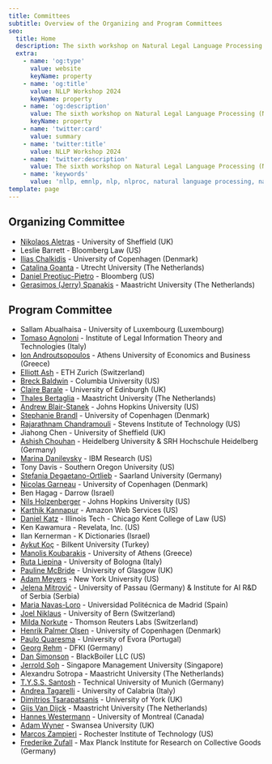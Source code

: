 ```yaml
---
title: Committees
subtitle: Overview of the Organizing and Program Committees
seo:
  title: Home
  description: The sixth workshop on Natural Legal Language Processing (NLLP 2024) explores methods and applications of Natural Language Processing for the Legal Domain by focusing on legal text and text with legal significance. Co-located with EMNLP 2024.
  extra:
    - name: 'og:type'
      value: website
      keyName: property
    - name: 'og:title'
      value: NLLP Workshop 2024
      keyName: property
    - name: 'og:description'
      value: The sixth workshop on Natural Legal Language Processing (NLLP 2024) explores methods and applications of Natural Language Processing for the Legal Domain by focusing on legal text and text with legal significance. Co-located with EMNLP 2024.
      keyName: property
    - name: 'twitter:card'
      value: summary
    - name: 'twitter:title'
      value: NLLP Workshop 2024
    - name: 'twitter:description'
      value: The sixth workshop on Natural Legal Language Processing (NLLP 2024) explores methods and applications of Natural Language Processing for the Legal Domain by focusing on legal text and text with legal significance. Co-located with EMNLP 2024.
    - name: 'keywords'
      value: 'nllp, emnlp, nlp, nlproc, natural language processing, natural legal language processing, legal text, legal domain language'
template: page
---
```


## Organizing Committee 

- [Nikolaos Aletras](http://nikosaletras.com) - University of Sheffield (UK)
- Leslie Barrett - Bloomberg Law (US)
- [Ilias Chalkidis](https://iliaschalkidis.github.io/) - University of Copenhagen (Denmark)
- [Catalina Goanta](https://www.uu.nl/staff/ECGoanta) - Utrecht University (The Netherlands)
- [Daniel Preotiuc-Pietro](http://www.preotiuc.ro) - Bloomberg (US)
- [Gerasimos (Jerry) Spanakis](https://dke.maastrichtuniversity.nl/jerry.spanakis/) - Maastricht University (The Netherlands)

## Program Committee

- Sallam Abualhaisa - University of Luxembourg (Luxembourg)
- [Tomaso Agnoloni](http://www.ittig.cnr.it/en/persone/ricerca/tommaso-agnoloni/) - Institute of Legal Information Theory and Technologies (Italy)
- [Ion Androutsopoulos](https://www2.aueb.gr/users/ion/) - Athens University of Economics and Business (Greece)
- [Elliott Ash](https://elliottash.com/) - ETH Zurich (Switzerland)
- [Breck Baldwin](https://scholar.google.com/citations?user=aVzTeEUAAAAJ&hl=en) - Columbia University (US)
- [Claire Barale](https://www.inf.ed.ac.uk/people/students/Claire_Barale.html) - University of Edinburgh (UK) 
- [Thales Bertaglia](https://thalesbertaglia.com) - Maastricht University (The Netherlands)
- [Andrew Blair-Stanek](https://www.law.umaryland.edu/Directory/profile.asp?id=893) - Johns Hopkins University (US)
- [Stephanie Brandl](https://stephaniebrandl.github.io) - University of Copenhagen (Denmark)
- [Rajarathnam Chandramouli](http://www.mouli.me/) - Stevens Institute of Technology (US)
- Jiahong Chen - University of Sheffield (UK)
- [Ashish Chouhan](https://www.srh-hochschule-heidelberg.de/hochschule/hochschulteam/ashish-chouhan) -	Heidelberg University & SRH Hochschule Heidelberg (Germany)
- [Marina Danilevsky](https://research.ibm.com/people/marina-danilevsky) - IBM Research (US)
- Tony Davis - Southern Oregon University (US)
- [Stefania Degaetano-Ortlieb](https://stefaniadegaetano.com/) - Saarland University (Germany)
- [Nicolas Garneau](https://scholar.google.fr/citations?user=P67ZucoAAAAJ&hl=fr) - University of Copenhagen (Denmark)
- Ben Hagag - Darrow (Israel)
- [Nils Holzenberger](https://www.cs.jhu.edu/~nholzen1/) - Johns Hopkins University (US)
- [Karthik Kannapur](https://www.amazon.science/author/kartik-kannapur) - Amazon Web Services (US)
- [Daniel Katz](https://www.danielmartinkatz.com/) - Illinois Tech - Chicago Kent College of Law (US)
- Ken Kawamura - Revelata, Inc. (US)
- Ilan Kernerman - K Dictionaries (Israel)
- [Aykut Koç](http://aykut.koc.bilkent.edu.tr) - Bilkent University (Turkey)
- [Manolis Koubarakis](http://cgi.di.uoa.gr/~koubarak/) - University of Athens (Greece)
- [Ruta Liepina](https://www.unibo.it/sitoweb/ruta.liepina/en) - University of Bologna (Italy)
- [Pauline McBride](https://www.gla.ac.uk/schools/law/staff/paulinemcbride/) - University of Glasgow (UK)
- [Adam Meyers](https://nlp.cs.nyu.edu/people/meyers.html) - New York University (US)
- [Jelena Mitrović](https://ca-roll.github.io/) - University of Passau (Germany) & Institute for AI R&D of Serbia (Serbia)
- [Maria Navas-Loro](https://mnavasloro.github.io/aboutme/) - Universidad Politécnica de Madrid (Spain)
- [Joel Niklaus](https://niklaus.ai) - University of Bern (Switzerland)
- [Milda Norkute](https://mildanor.github.io) - Thomson Reuters Labs (Switzerland)
- [Henrik Palmer Olsen](https://research.ku.dk/search/result/?pure=en%2Fpersons%2Fhenrik-palmer-olsen(d6151186-5867-4059-bc35-8e82ae4be33e)%2Fcv.html) - University of Copenhagen (Denmark)
- [Paulo Quaresma](http://www.di.uevora.pt/~pq/) - University of Evora (Portugal)
- [Georg Rehm](http://georg-re.hm/) - DFKI (Germany)
- [Dan Simonson](http://thedansimonson.com/) - BlackBoiler LLC (US)
- [Jerrold Soh](https://www.linkedin.com/in/jerroldsoh/?originalSubdomain=sg) - Singapore Management University (Singapore)
- Alexandru Sotropa - Maastricht University (The Netherlands)
- [T.Y.S.S. Santosh](https://scholar.google.co.in/citations?user=aYytWsAAAAAJ&hl=en) - Technical University of Munich (Germany)
- [Andrea Tagarelli](http://people.dimes.unical.it/andreatagarelli/) - University of Calabria (Italy)
- [Dimitrios Tsarapatsanis](https://www.sheffield.ac.uk/law/staff/dtsarapatsanis) - University of York (UK)
- [Gijs Van Dijck](https://www.maastrichtuniversity.nl/gijs.vandijck) - Maastricht University (The Netherlands)
- [Hannes Westermann](https://www.crdp.umontreal.ca/chercheurs/westermann-hannes/) - University of Montreal (Canada)
- [Adam Wyner](https://www.swansea.ac.uk/staff/a.z.wyner/) - Swansea University (UK)
- [Marcos Zampieri](https://mzampieri.com/) - Rochester Institute of Technology (US)
- [Frederike Zufall](https://www.coll.mpg.de/frederike-zufall) - Max Planck Institute for Research on Collective Goods (Germany)
